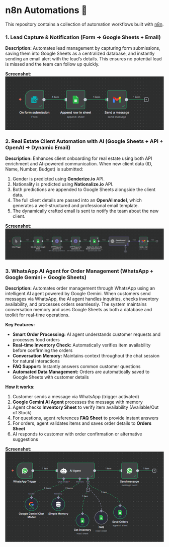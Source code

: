 # n8n Automations 🚀

This repository contains a collection of automation workflows built with [n8n](https://n8n.io/).  

### 1. Lead Capture & Notification (Form → Google Sheets + Email)
**Description:** Automates lead management by capturing form submissions, saving them into Google Sheets as a centralized database, and instantly sending an email alert with the lead’s details. This ensures no potential lead is missed and the team can follow up quickly.

**Screenshot:**  
![Google Sheets Workflow](./screenshots/automation1.png)

### 2. Real Estate Client Automation with AI (Google Sheets + API + OpenAI → Dynamic Email)
**Description:** Enhances client onboarding for real estate using both API enrichment and AI-powered communication. When new client data (ID, Name, Number, Budget) is submitted:  
1. Gender is predicted using **Genderize.io** API.  
2. Nationality is predicted using **Nationalize.io** API.  
3. Both predictions are appended to Google Sheets alongside the client data.  
4. The full client details are passed into an **OpenAI model**, which generates a well-structured and professional email template.  
5. The dynamically crafted email is sent to notify the team about the new client.  

**Screenshot:**  
![Real Estate Workflow](./screenshots/automation2.png)

### 3. WhatsApp AI Agent for Order Management (WhatsApp + Google Gemini + Google Sheets)

**Description:** Automates order management through WhatsApp using an intelligent AI agent powered by Google Gemini. When customers send messages via WhatsApp, the AI agent handles inquiries, checks inventory availability, and processes orders seamlessly. The system maintains conversation memory and uses Google Sheets as both a database and toolkit for real-time operations.

**Key Features:**
- **Smart Order Processing:** AI agent understands customer requests and processes food orders
- **Real-time Inventory Check:** Automatically verifies item availability before confirming the orders
- **Conversation Memory:** Maintains context throughout the chat session for natural interactions
- **FAQ Support:** Instantly answers common customer questions
- **Automated Data Management:** Orders are automatically saved to Google Sheets with customer details

**How it works:**
1. Customer sends a message via WhatsApp (trigger activated)
2. **Google Gemini AI Agent** processes the message with memory
3. Agent checks **Inventory Sheet** to verify item availability (Available/Out of Stock)
4. For questions, agent references **FAQ Sheet** to provide instant answers
5. For orders, agent validates items and saves order details to **Orders Sheet**
6. AI responds to customer with order confirmation or alternative suggestions

**Screenshot:**  
![Real Estate Workflow](./screenshots/automation3.png)
